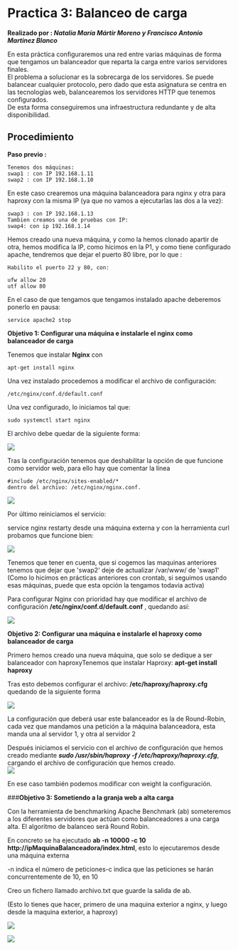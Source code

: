 
# Practica 3: Balanceo de carga  

**Realizado por : _Natalia María Mártir Moreno y Francisco Antonio Martinez Blanco_**  

En esta práctica configuraremos una red entre varias máquinas de forma que tengamos un balanceador que reparta la carga entre varios servidores finales.  
El problema a solucionar es la sobrecarga de los servidores. Se puede balancear cualquier protocolo, pero dado que esta asignatura se centra en las tecnologías web, balancearemos los servidores HTTP que tenemos configurados.  
De esta forma conseguiremos una infraestructura redundante y de alta disponibilidad.  




## Procedimiento  

**Paso previo :**  

	Tenemos dos máquinas:
	swap1 : con IP 192.168.1.11
	swap2 : con IP 192.168.1.10  

En este caso crearemos una máquina balanceadora para nginx y otra para haproxy con la misma IP (ya que no vamos a ejecutarlas las dos a la vez):

	swap3 : con IP 192.168.1.13
	Tambien creamos una de pruebas con IP:  
	swap4: con ip 192.168.1.14  

Hemos creado una nueva máquina, y como la hemos clonado apartir de otra, hemos modifica la IP, como hicimos en la P1, y como tiene configurado apache, tendremos que dejar el puerto 80 libre, por lo que :  

	Habilito el puerto 22 y 80, con:  

	ufw allow 20
	utf allow 80  

En el caso de que tengamos que tengamos instalado apache deberemos ponerlo en pausa:  

	service apache2 stop



**Objetivo 1: Configurar una máquina e instalarle el nginx como balanceador de carga**  

Tenemos que instalar **Nginx** con  

	apt-get install nginx  


Una vez instalado procedemos a modificar el archivo de configuración:  

	/etc/nginx/conf.d/default.conf

Una vez configurado, lo iniciamos tal que:  

	sudo systemctl start nginx  

El archivo debe quedar de la siguiente forma:  

![](https://github.com/franmb97/SWAP/blob/master/Practicas/P3/3.1.png)  

Tras la configuración tenemos que deshabilitar la opción de que funcione como servidor web, para ello hay que comentar la línea  

	#include /etc/nginx/sites-enabled/*  
	dentro del archivo: /etc/nginx/nginx.conf.  

![](https://github.com/franmb97/SWAP/blob/master/Practicas/P3/3.2.png)  

Por último reiniciamos el servicio:  

service nginx restarty desde una máquina externa y con la herramienta curl probamos que funcione bien:  

![](https://github.com/franmb97/SWAP/blob/master/Practicas/P3/3.6.png)  

Tenemos que tener en cuenta, que si cogemos las maquinas anteriores tenemos que dejar que 'swap2' deje de actualizar /var/www/ de 'swap1' (Como lo hicimos en prácticas anteriores con crontab, si seguimos usando esas máquinas, puede que esta opción la tengamos todavia activa)  

Para configurar Nginx con prioridad hay que modificar el archivo de configuración **/etc/nginx/conf.d/default.conf** , quedando así:  

![](https://github.com/franmb97/SWAP/blob/master/Practicas/P3/3.4.png)  

**Objetivo 2: Configurar una máquina e instalarle el haproxy como balanceador de carga**  

Primero hemos creado una nueva máquina, que solo se dedique a ser balanceador con haproxyTenemos que instalar Haproxy: **apt-get install haproxy**  

Tras esto debemos configurar el archivo: **/etc/haproxy/haproxy.cfg** quedando de la siguiente forma  

![](https://github.com/franmb97/SWAP/blob/master/Practicas/P3/3.5.png)  


La configuración que deberá usar este balanceador es la de Round-Robin, cada vez que mandamos una petición a la máquina balanceadora, esta manda una al servidor 1, y otra al servidor 2  

Después iniciamos el servicio con el archivo de configuración que hemos creado mediante **_sudo /usr/sbin/haproxy -f /etc/haproxy/haproxy.cfg_**, cargando el archivo de configuración que hemos creado.  
![](https://github.com/franmb97/SWAP/blob/master/Practicas/P3/3.6.png)  

En ese caso también podemos modificar con weight la configuración.  

###**Objetivo 3: Sometiendo a la granja web a alta carga**  

Con la herramienta de benchmarking Apache Benchmark (ab) someteremos a los diferentes servidores que actúan como balanceadores a una carga alta. El algoritmo de balanceo será Round Robin.  

En concreto se ha ejecutado **ab -n 10000 -c 10 http://ipMaquinaBalanceadora/index.html**, esto lo ejecutaremos desde una máquina externa  

-n indica el número de peticiones-c indica que las peticiones se harán concurrentemente de 10, en 10  

Creo un fichero llamado archivo.txt que guarde la salida de ab.  

(Esto lo tienes que hacer, primero de una maquina exterior a nginx, y luego desde la maquina exterior, a haproxy)  

![](https://github.com/franmb97/SWAP/blob/master/Practicas/P3/3.7.PNG)  


![](https://github.com/franmb97/SWAP/blob/master/Practicas/P3/3.8.png)
